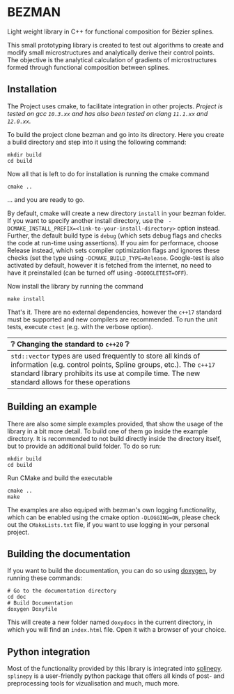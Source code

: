 # BEZMAN
Light weight library in C++ for functional composition for Bézier splines.

This small prototyping library is created to test out algorithms to create and modify small microstructures and analytically derive their control points. The objective is the analytical calculation of gradients of microstructures formed through functional composition between splines.


## Installation
The Project uses cmake, to facilitate integration in other projects. *Project is tested on gcc `10.3.xx` and has also been tested on clang `11.1.xx` and `12.0.xx`.*

To build the project clone bezman and go into its directory. Here you create a build directory and step into it using the following command:
```
mkdir build
cd build
```
Now all that is left to do for installation is running the cmake command
```
cmake ..
```
... and you are ready to go. 

By default, cmake will create a new directory `install` in your bezman folder. If you want to specify another install directory, use the ` -DCMAKE_INSTALL_PREFIX=<link-to-your-install-directory>` option instead. Further, the default build type is `debug` (which sets debug flags and checks the code at run-time using assertions). If you aim for performace, choose Release instead, which sets compiler optimization flags and ignores these checks (set the type using `-DCMAKE_BUILD_TYPE=Release`. Google-test is also activated by default, however it is fetched from the internet, no need to have it preinstalled (can be turned off using `-DGOOGLETEST=OFF`).

Now install the library by running the command
```
make install
```

That's it. There are no external dependencies, however the `c++17` standard must be supported and new compilers are recommended. To run the unit tests, execute `ctest` (e.g. with the verbose option).

| :grey_question: Changing the standard to `c++20` :grey_question: |
|:---------------------------|
| `std::vector` types are used frequently to store all kinds of information (e.g. control points, Spline groups, etc.). The `c++17` standard library prohibits its use at compile time. The new standard allows for these operations|

## Building an example
There are also some simple examples provided, that show the usage of the library in a bit more detail. To build one of them go inside the example directory. It is recommended to not build directly inside the directory itself, but to provide an additional build folder. To do so run:
```
mkdir build
cd build
```
Run CMake and build the executable
```
cmake ..
make
```
The examples are also equiped with bezman's own logging functionality, which can be enabled using the cmake option `-DLOGGING=ON`, please check out the `CMakeLists.txt` file, if you want to use logging in your personal project.

## Building the documentation
If you want to build the documentation, you can do so using [doxygen](https://www.doxygen.nl/index.html), by running these commands:
```
# Go to the documentation directory
cd doc
# Build Documentation
doxygen Doxyfile
```
This will create a new folder named `doxydocs` in the current directory, in which you will find an `index.html` file. Open it with a browser of your choice.

## Python integration
Most of the functionality provided by this library is integrated into [splinepy](https://github.com/tataratat/splinepy). `splinepy` is a user-friendly python package that offers all kinds of post- and preprocessing tools for vizualisation and much, much more.
